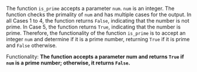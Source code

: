 The function `is_prime` accepts a parameter `num`. `num` is an integer. The function checks the primality of `num` and has multiple cases for the output. In all Cases 1 to 4, the function returns `False`, indicating that the number is not prime. In Case 5, the function returns `True`, indicating that the number is prime. Therefore, the functionality of the function `is_prime` is to accept an integer `num` and determine if it is a prime number, returning `True` if it is prime and `False` otherwise.

Functionality: **The function accepts a parameter num and returns `True` if `num` is a prime number; otherwise, it returns `False`.**